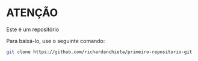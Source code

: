 ATENÇÃO
=======

Este é um repositório

Para baixá-lo, use o seguinte comando:

```bash
git clone https://github.com/richardanchieta/primeiro-repositorio-git
```
